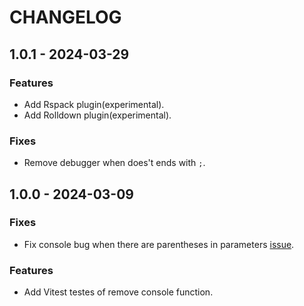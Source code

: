 # CHANGELOG

## 1.0.1 - 2024-03-29

### Features

- Add Rspack plugin(experimental).
- Add Rolldown plugin(experimental).

### Fixes

- Remove debugger when does't ends with `;`.

## 1.0.0 - 2024-03-09

### Fixes

- Fix console bug when there are parentheses in parameters [issue](https://github.com/Talljack/unplugin-remove/issues/82).

### Features

- Add Vitest testes of remove console function.
